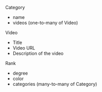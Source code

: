 Category
- name
- videos    (one-to-many of Video)

Video
- Title
- Video URL
- Description of the video

Rank
- degree
- color
- categories (many-to-many of Category)